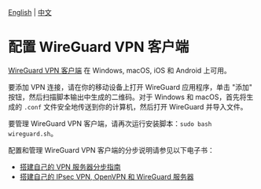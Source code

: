 [English](clients.md) | [中文](clients-zh.md)

# 配置 WireGuard VPN 客户端

[WireGuard VPN 客户端](https://www.wireguard.com/install/) 在 Windows, macOS, iOS 和 Android 上可用。

要添加 VPN 连接，请在你的移动设备上打开 WireGuard 应用程序，单击 "添加" 按钮，然后扫描脚本输出中生成的二维码。对于 Windows 和 macOS，首先将生成的 `.conf` 文件安全地传送到你的计算机，然后打开 WireGuard 并导入文件。

要管理 WireGuard VPN 客户端，请再次运行安装脚本：`sudo bash wireguard.sh`。

配置和管理 WireGuard VPN 客户端的分步说明请参见以下电子书：

* [搭建自己的 VPN 服务器分步指南](https://books2read.com/vpnguidezh)
* [搭建自己的 IPsec VPN, OpenVPN 和 WireGuard 服务器](https://books2read.com/vpnzh)
